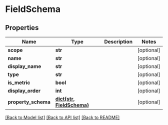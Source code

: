 # FieldSchema

## Properties
Name | Type | Description | Notes
------------ | ------------- | ------------- | -------------
**scope** | **str** |  | [optional] 
**name** | **str** |  | [optional] 
**display_name** | **str** |  | [optional] 
**type** | **str** |  | [optional] 
**is_metric** | **bool** |  | [optional] 
**display_order** | **int** |  | [optional] 
**property_schema** | [**dict(str, FieldSchema)**](FieldSchema.md) |  | [optional] 

[[Back to Model list]](../README.md#documentation-for-models) [[Back to API list]](../README.md#documentation-for-api-endpoints) [[Back to README]](../README.md)


